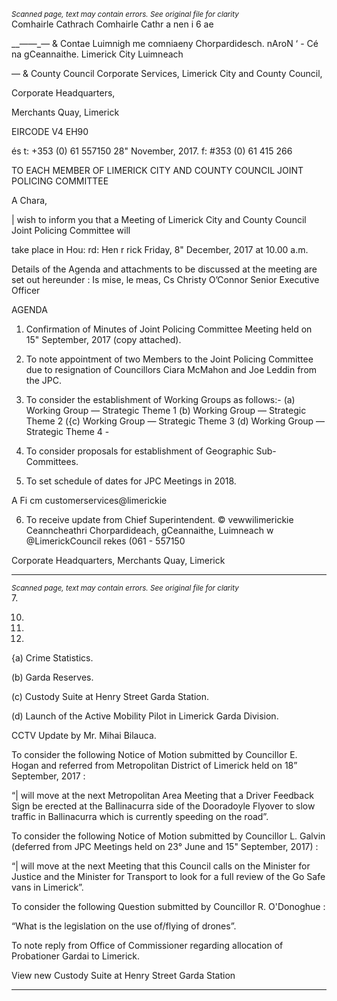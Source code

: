 *<small>Scanned page, text may contain errors. See original file for clarity</small>*  
Comhairle Cathrach Comhairle Cathr a nen i 6 ae

__——_— & Contae Luimnigh me comniaeny Chorpardidesch.
nAroN ‘ - Cé na gCeannaithe.
Limerick City Luimneach

— & County Council Corporate Services,
Limerick City and County Council,

Corporate Headquarters,

Merchants Quay,
Limerick

EIRCODE V4 EH90

és t: +353 (0) 61 557150
28" November, 2017. f: #353 (0) 61 415 266

TO EACH MEMBER OF LIMERICK CITY AND COUNTY COUNCIL JOINT POLICING COMMITTEE

A Chara,

| wish to inform you that a Meeting of Limerick City and County Council Joint Policing Committee will

take place in Hou: rd: Hen r rick
Friday, 8" December, 2017 at 10.00 a.m.

Details of the Agenda and attachments to be discussed at the meeting are set out hereunder :
Is mise, le meas,
Cs
Christy O’Connor
Senior Executive Officer

AGENDA

1. Confirmation of Minutes of Joint Policing Committee Meeting held on 15" September, 2017
(copy attached).

2. To note appointment of two Members to the Joint Policing Committee due to resignation of
Councillors Ciara McMahon and Joe Leddin from the JPC.

3. To consider the establishment of Working Groups as follows:-
(a) Working Group — Strategic Theme 1
(b) Working Group — Strategic Theme 2
({c) Working Group — Strategic Theme 3
(d) Working Group — Strategic Theme 4 -

4. To consider proposals for establishment of Geographic Sub-Committees.

5. To set schedule of dates for JPC Meetings in 2018.

A Fi cm customerservices@limerickie

6. To receive update from Chief Superintendent. © vewwilimerickie
Ceanncheathri Chorpardideach, gCeannaithe, Luimneach w @LimerickCouncil
rekes (061 - 557150

Corporate Headquarters, Merchants Quay, Limerick

---
*<small>Scanned page, text may contain errors. See original file for clarity</small>*  
7.

10.

11.

12.

{a) Crime Statistics.

(b) Garda Reserves.

(c) Custody Suite at Henry Street Garda Station.

(d) Launch of the Active Mobility Pilot in Limerick Garda Division.

CCTV Update by Mr. Mihai Bilauca.

To consider the following Notice of Motion submitted by Councillor E. Hogan and referred
from Metropolitan District of Limerick held on 18” September, 2017 :

“| will move at the next Metropolitan Area Meeting that a Driver Feedback Sign be erected
at the Ballinacurra side of the Dooradoyle Flyover to slow traffic in Ballinacurra which is
currently speeding on the road”.

To consider the following Notice of Motion submitted by Councillor L. Galvin (deferred from
JPC Meetings held on 23° June and 15" September, 2017) :

“| will move at the next Meeting that this Council calls on the Minister for Justice and the
Minister for Transport to look for a full review of the Go Safe vans in Limerick”.

To consider the following Question submitted by Councillor R. O'Donoghue :

“What is the legislation on the use of/flying of drones”.

To note reply from Office of Commissioner regarding allocation of Probationer Gardai to
Limerick.

View new Custody Suite at Henry Street Garda Station

---
